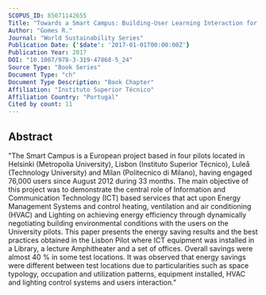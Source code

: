 ```yaml
---
SCOPUS_ID: 85071142655
Title: "Towards a Smart Campus: Building-User Learning Interaction for Energy Efficiency, the Lisbon Case Study"
Author: "Gomes R."
Journal: "World Sustainability Series"
Publication Date: {'$date': '2017-01-01T00:00:00Z'}
Publication Year: 2017
DOI: "10.1007/978-3-319-47868-5_24"
Source Type: "Book Series"
Document Type: "ch"
Document Type Description: "Book Chapter"
Affiliation: "Instituto Superior Técnico"
Affiliation Country: "Portugal"
Cited by count: 11
---
```


## Abstract
"The Smart Campus is a European project based in four pilots located in Helsinki (Metropolia University), Lisbon (Instituto Superior Técnico), Luleå (Technology University) and Milan (Politecnico di Milano), having engaged 76,000 users since August 2012 during 33 months. The main objective of this project was to demonstrate the central role of Information and Communication Technology (ICT) based services that act upon Energy Management Systems and control heating, ventilation and air conditioning (HVAC) and Lighting on achieving energy efficiency through dynamically negotiating building environmental conditions with the users on the University pilots. This paper presents the energy saving results and the best practices obtained in the Lisbon Pilot where ICT equipment was installed in a Library, a lecture Amphitheater and a set of offices. Overall savings were almost 40 % in some test locations. It was observed that energy savings were different between test locations due to particularities such as space typology, occupation and utilization patterns, equipment installed, HVAC and lighting control systems and users interaction."
